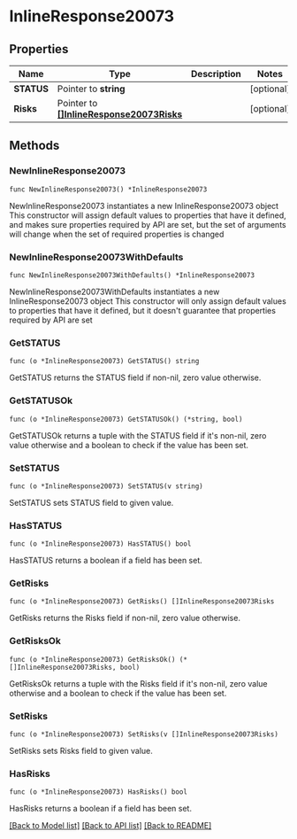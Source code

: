 # InlineResponse20073

## Properties

Name | Type | Description | Notes
------------ | ------------- | ------------- | -------------
**STATUS** | Pointer to **string** |  | [optional] 
**Risks** | Pointer to [**[]InlineResponse20073Risks**](InlineResponse20073Risks.md) |  | [optional] 

## Methods

### NewInlineResponse20073

`func NewInlineResponse20073() *InlineResponse20073`

NewInlineResponse20073 instantiates a new InlineResponse20073 object
This constructor will assign default values to properties that have it defined,
and makes sure properties required by API are set, but the set of arguments
will change when the set of required properties is changed

### NewInlineResponse20073WithDefaults

`func NewInlineResponse20073WithDefaults() *InlineResponse20073`

NewInlineResponse20073WithDefaults instantiates a new InlineResponse20073 object
This constructor will only assign default values to properties that have it defined,
but it doesn't guarantee that properties required by API are set

### GetSTATUS

`func (o *InlineResponse20073) GetSTATUS() string`

GetSTATUS returns the STATUS field if non-nil, zero value otherwise.

### GetSTATUSOk

`func (o *InlineResponse20073) GetSTATUSOk() (*string, bool)`

GetSTATUSOk returns a tuple with the STATUS field if it's non-nil, zero value otherwise
and a boolean to check if the value has been set.

### SetSTATUS

`func (o *InlineResponse20073) SetSTATUS(v string)`

SetSTATUS sets STATUS field to given value.

### HasSTATUS

`func (o *InlineResponse20073) HasSTATUS() bool`

HasSTATUS returns a boolean if a field has been set.

### GetRisks

`func (o *InlineResponse20073) GetRisks() []InlineResponse20073Risks`

GetRisks returns the Risks field if non-nil, zero value otherwise.

### GetRisksOk

`func (o *InlineResponse20073) GetRisksOk() (*[]InlineResponse20073Risks, bool)`

GetRisksOk returns a tuple with the Risks field if it's non-nil, zero value otherwise
and a boolean to check if the value has been set.

### SetRisks

`func (o *InlineResponse20073) SetRisks(v []InlineResponse20073Risks)`

SetRisks sets Risks field to given value.

### HasRisks

`func (o *InlineResponse20073) HasRisks() bool`

HasRisks returns a boolean if a field has been set.


[[Back to Model list]](../README.md#documentation-for-models) [[Back to API list]](../README.md#documentation-for-api-endpoints) [[Back to README]](../README.md)


